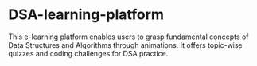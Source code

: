 # DSA-learning-platform

This e-learning platform enables users to grasp fundamental concepts of Data Structures and Algorithms through animations.
It offers topic-wise quizzes and coding challenges for DSA practice.
